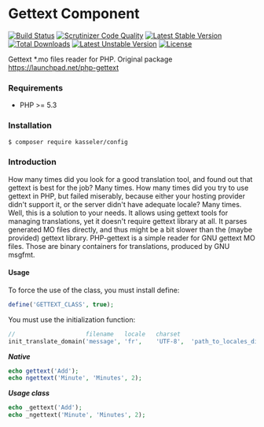 Gettext Component
=======
[![Build Status](https://scrutinizer-ci.com/g/RobinCK/gettext/badges/build.png?b=master)](https://scrutinizer-ci.com/g/RobinCK/gettext/build-status/master)
[![Scrutinizer Code Quality](https://scrutinizer-ci.com/g/RobinCK/gettext/badges/quality-score.png?b=master)](https://scrutinizer-ci.com/g/RobinCK/gettext/?branch=master)
[![Latest Stable Version](https://poser.pugx.org/kasseler/gettext/v/stable.svg)](https://packagist.org/packages/kasseler/config) 
[![Total Downloads](https://poser.pugx.org/kasseler/gettext/downloads.svg)](https://packagist.org/packages/kasseler/gettext) 
[![Latest Unstable Version](https://poser.pugx.org/kasseler/gettext/v/unstable.svg)](https://packagist.org/packages/kasseler/gettext) 
[![License](https://poser.pugx.org/kasseler/gettext/license.svg)](https://packagist.org/packages/kasseler/gettext)

Gettext *.mo files reader for PHP. Original package https://launchpad.net/php-gettext
### Requirements
 - PHP >= 5.3

### Installation
```sh
$ composer require kasseler/config
```

### Introduction

How many times did you look for a good translation tool, and found out that gettext is best for the job? Many times.
How many times did you try to use gettext in PHP, but failed miserably, because either your hosting provider didn't support it, or the server didn't have adequate locale? Many times.
Well, this is a solution to your needs. It allows using gettext tools for managing translations, yet it doesn't require gettext library at all. It parses generated MO files directly, and thus might be a bit slower than the (maybe provided) gettext library.
PHP-gettext is a simple reader for GNU gettext MO files. Those are binary containers for translations, produced by GNU msgfmt.

#### Usage

To force the use of the class, you must install define:
```php
define('GETTEXT_CLASS', true);
```

You must use the initialization function:
```php
//                    filename   locale   charset
init_translate_domain('message', 'fr',    'UTF-8',  'path_to_locales_dir');
```

***Native*** 

```php
echo gettext('Add');
echo ngettext('Minute', 'Minutes', 2);
```

***Usage class***

```php
echo _gettext('Add');
echo _ngettext('Minute', 'Minutes', 2);
```

